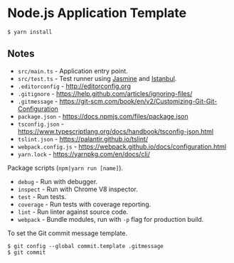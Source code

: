 # Node.js Application Template

```Shell
$ yarn install
```

## Notes

-   `src/main.ts` - Application entry point.
-   `src/test.ts` - Test runner using [Jasmine](https://jasmine.github.io/) and [Istanbul](http://gotwarlost.github.io/istanbul/).
-   `.editorconfig` - <http://editorconfig.org>
-   `.gitignore` - <https://help.github.com/articles/ignoring-files/>
-   `.gitmessage` - <https://git-scm.com/book/en/v2/Customizing-Git-Git-Configuration>
-   `package.json` - <https://docs.npmjs.com/files/package.json>
-   `tsconfig.json` - <https://www.typescriptlang.org/docs/handbook/tsconfig-json.html>
-   `tslint.json` - <https://palantir.github.io/tslint/>
-   `webpack.config.js` - <https://webpack.github.io/docs/configuration.html>
-   `yarn.lock` - <https://yarnpkg.com/en/docs/cli/>

Package scripts (`npm|yarn run [name]`).

-   `debug` - Run with debugger.
-   `inspect` - Run with Chrome V8 inspector.
-   `test` - Run tests.
-   `coverage` - Run tests with coverage reporting.
-   `lint` - Run linter against source code.
-   `webpack` - Bundle modules, run with `-p` flag for production build.

To set the Git commit message template.

```Shell
$ git config --global commit.template .gitmessage
$ git commit
```
